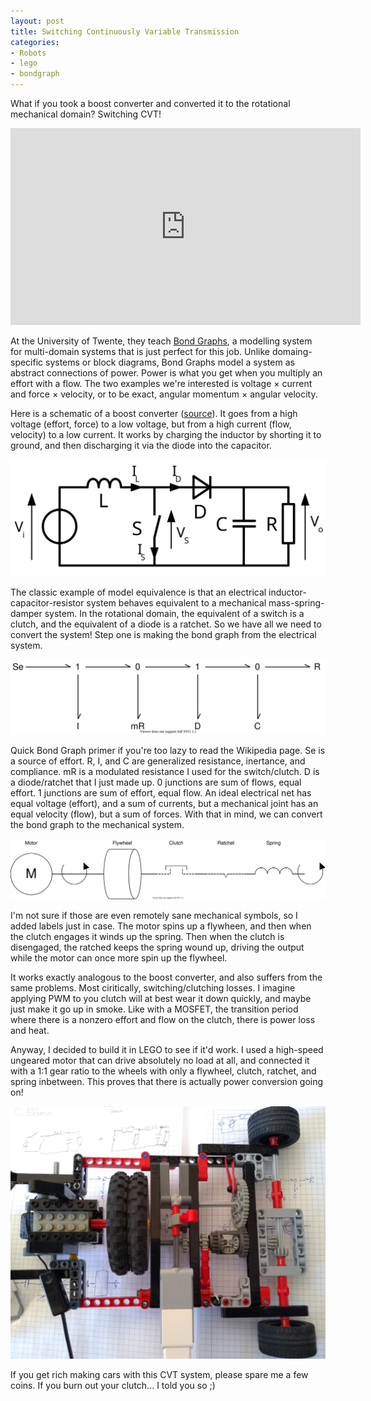 ```yaml
---
layout: post
title: Switching Continuously Variable Transmission
categories:
- Robots
- lego
- bondgraph
---
```


What if you took a boost converter and converted it to the rotational mechanical domain? Switching CVT!

<iframe width="560" height="315" src="https://www.youtube-nocookie.com/embed/22OwyXc5Oek" frameborder="0" allow="accelerometer; autoplay; clipboard-write; encrypted-media; gyroscope; picture-in-picture" allowfullscreen> </iframe>

At the University of Twente, they teach [Bond Graphs](https://en.wikipedia.org/wiki/Bond_graph), a modelling system for multi-domain systems that is just perfect for this job. Unlike domaing-specific systems or block diagrams, Bond Graphs model a system as abstract connections of power. Power is what you get when you multiply an effort with a flow. The two examples we're interested is voltage &times; current and force &times; velocity, or to be exact, angular momentum &times; angular velocity.

Here is a schematic of a boost converter ([source](https://commons.wikimedia.org/wiki/File:Boost_conventions.svg)). It goes from a high voltage (effort, force) to a low voltage, but from a high current (flow, velocity) to a low current. It works by charging the inductor by shorting it to ground, and then discharging it via the diode into the capacitor.

![boost converter](/images/cvt/Boost_conventions.svg)

The classic example of model equivalence is that an electrical inductor-capacitor-resistor system behaves equivalent to a mechanical mass-spring-damper system. In the rotational domain, the equivalent of a switch is a clutch, and the equivalent of a diode is a ratchet. So we have all we need to convert the system! Step one is making the bond graph from the electrical system.

![boost converter bond graph](/images/cvt/bond.svg)

Quick Bond Graph primer if you're too lazy to read the Wikipedia page. Se is a source of effort. R, I, and C are generalized resistance, inertance, and compliance. mR is a modulated resistance I used for the switch/clutch. D is a diode/ratchet that I just made up. 0 junctions are sum of flows, equal effort. 1 junctions are sum of effort, equal flow. An ideal electrical net has equal voltage (effort), and a sum of currents, but a mechanical joint has an equal velocity (flow), but a sum of forces. With that in mind, we can convert the bond graph to the mechanical system.

![mechanical boost converter](/images/cvt/mechanical.svg)

I'm not sure if those are even remotely sane mechanical symbols, so I added labels just in case. The motor spins up a flywheen, and then when the clutch engages it winds up the spring. Then when the clutch is disengaged, the ratched keeps the spring wound up, driving the output while the motor can once more spin up the flywheel.

It works exactly analogous to the boost converter, and also suffers from the same problems. Most ciritically, switching/clutching losses. I imagine applying PWM to you clutch will at best wear it down quickly, and maybe just make it go up in smoke. Like with a MOSFET, the transition period where there is a nonzero effort and flow on the clutch, there is power loss and heat.

Anyway, I decided to build it in LEGO to see if it'd work. I used a high-speed ungeared motor that can drive absolutely no load at all, and connected it with a 1:1 gear ratio to the wheels with only a flywheel, clutch, ratchet, and spring inbetween. This proves that there is actually power conversion going on!

![lego mechanical boost converter](/images/cvt/lego.jpg)

If you get rich making cars with this CVT system, please spare me a few coins. If you burn out your clutch... I told you so ;)